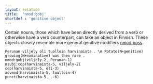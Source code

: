 ```yaml
---
layout: relation
title:  'nmod:gobj'
shortdef : 'genitive object'
---
```


Certain nouns, those which have been directly derived from a verb or
otherwise have a verb counterpart, can take an object in
Finnish. These objects closely resemble more general genitive
modifiers [nmod:poss]().

<!-- fname:gobj.pdf -->
~~~ sdparse
Perunan viljely oli tuolloin harvinaista . \n Potato(N+genitive) growing(N+nominative) was then rare .
nmod:gobj(viljely-2, Perunan-1)
nsubj:cop(harvinaista-5, viljely-2)
cop(harvinaista-5, oli-3)
advmod(harvinaista-5, tuolloin-4)
punct(harvinaista-5, .-6)
~~~
<!-- Interlanguage links updated Čt lis 12 09:43:31 CET 2020 -->
